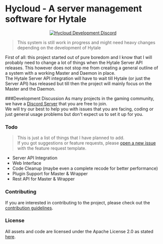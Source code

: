 # Hycloud - A server management software for Hytale

<p align="center">
    <a href="https://discord.gg/ZaCwPbj">
        <img src="https://img.shields.io/discord/574122216594341888.svg?style=flat-square&logo=discord" alt="Hycloud Development Discord">
    </a>
</p>

> This system is still work in progress and might need heavy changes depending on the development of Hytale

First of all: this project started out of pure boredom and I know that I will probably need to change a lot of things
when the Hytale Server API releases. This however does not stop me from creating a general outline of a system with a
working Master and Daemon in place. \
The Hytale Server API integration will have to wait till Hytale (or just the Server API) has released but till then the
project will mainly focus on the Master and the Daemon.

###Development Discussion
As many projects in the gaming community, we have a [Discord Server](https://discord.gg/ZaCwPbj) that you are free to join. \
We will try our best to help you with issues that you are facing, coding or just general usage problems but don't expect
us to set it up for you.

### Todo
> This is just a list of things that I have planned to add. \
If you got suggestions or feature requests, please [open a new issue](https://github.com/NurMarvin/Hycloud/issues/new)
with the feature request template.
- Server API Integration
- Web Interface
- Code Cleanup (maybe even a complete recode for better performance)
- Plugin Support for Master & Wrapper
- Rest API for Master & Wrapper

### Contributing
If you are interested in contributing to the project, please check out the [contribution guidelines](CONTRIBUTING.md).

### License
All assets and code are licensed under the Apache License 2.0 as stated [here](LICENSE).